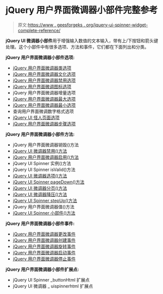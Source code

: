 # jQuery 用户界面微调器小部件完整参考

> 原文:[https://www . geesforgeks . org/jquery-ui-spinner-widget-complete-reference/](https://www.geeksforgeeks.org/jquery-ui-spinner-widget-complete-reference/)

**jQuery UI 微调器小部件**用于增强输入数值的文本输入，带有上/下按钮和箭头键处理。这个小部件中有很多选项、方法和事件，它们都在下面列出和分类。

**jQuery 用户界面微调器小部件选项:**

*   [jQuery 用户界面微调器类选项](https://www.geeksforgeeks.org/jquery-ui-spinner-classes-option/)
*   [jQuery 用户界面微调器文化选项](https://www.geeksforgeeks.org/jquery-ui-spinner-culture-option/)
*   [jQuery 用户界面微调器禁用选项](https://www.geeksforgeeks.org/jquery-ui-spinner-disabled-option/)
*   [jQuery 用户界面微调图标选项](https://www.geeksforgeeks.org/jquery-ui-spinner-icons-option/)
*   jQuery 用户界面微调器增量选项
*   [jQuery 用户界面微调器最大选项](https://www.geeksforgeeks.org/jquery-ui-spinner-max-option/)
*   [jQuery 用户界面微调器最小选项](https://www.geeksforgeeks.org/jquery-ui-spinner-min-option/)
*   查询用户界面微调数字格式选项
*   [jQuery UI 怪人页面选项](https://www.geeksforgeeks.org/jquery-ui-spinner-page-option/)
*   [jQuery 用户界面微调器步骤选项](https://www.geeksforgeeks.org/jquery-ui-spinner-step-option/)

**jQuery 用户界面微调器小部件方法:**

*   jQuery 用户界面微调器销毁()方法
*   [jQuery UI 微调器禁用()方法](https://www.geeksforgeeks.org/jquery-ui-spinner-disable-method/)
*   [jQuery 用户界面微调器启用()方法](https://www.geeksforgeeks.org/jquery-ui-spinner-enable-method/)
*   jQuery UI Spinner 实例()方法
*   jQuery UI Spinner isValid()方法
*   [jQuery UI 微调器选项()方法](https://www.geeksforgeeks.org/jquery-ui-spinner-option-method/)
*   [jQuery UI Spinner pageDown()方法](https://www.geeksforgeeks.org/jquery-ui-spinner-pagedown-method/)
*   [jQuery UI 微调器分页()方法](https://www.geeksforgeeks.org/jquery-ui-spinner-pageup-method/)
*   [jQuery UI 微调器降压()方法](https://www.geeksforgeeks.org/jquery-ui-spinner-stepdown-method/)
*   [jQuery UI Spinner stepUp()方法](https://www.geeksforgeeks.org/jquery-ui-spinner-stepup-method/)
*   jQuery 用户界面微调器值()方法
*   [jQuery UI Spinner 小部件()方法](https://www.geeksforgeeks.org/jquery-ui-spinner-widget-method/)

**jQuery 用户界面微调器小部件事件:**

*   [jQuery 用户界面微调器更改事件](https://www.geeksforgeeks.org/jquery-ui-spinner-change-event/)
*   [jQuery 用户界面微调器创建事件](https://www.geeksforgeeks.org/jquery-ui-spinner-create-event/)
*   [jQuery 用户界面微调器旋转事件](https://www.geeksforgeeks.org/jquery-ui-spinner-spin-event/)
*   [jQuery 用户界面微调器启动事件](https://www.geeksforgeeks.org/jquery-ui-spinner-start-event/)
*   [jQuery 用户界面微调器停止事件](https://www.geeksforgeeks.org/jquery-ui-spinner-stop-event/)

**jQuery 用户界面微调器小部件扩展点:**

*   jQuery UI Spinner _buttonHtml 扩展点
*   jQuery UI 微调器 _ uispinnerhtml 扩展点